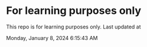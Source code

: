 # For learning purposes only
This repo is for learning purposes only.
Last updated at

Monday, January 8, 2024 6:15:43 AM

